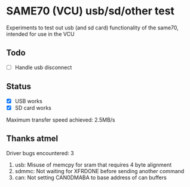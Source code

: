 # SAME70 (VCU) usb/sd/other test

Experiments to test out usb (and sd card) functionality of the same70,
intended for use in the VCU

## Todo

- [ ] Handle usb disconnect

## Status

- [x] USB works
- [x] SD card works

Maximum transfer speed achieved: 2.5MB/s

## Thanks atmel

Driver bugs encountered: 3

1. usb: Misuse of memcpy for sram that requires 4 byte alignment
2. sdmmc: Not waiting for XFRDONE before sending another command
3. can: Not setting CAN0DMABA to base address of can buffers
